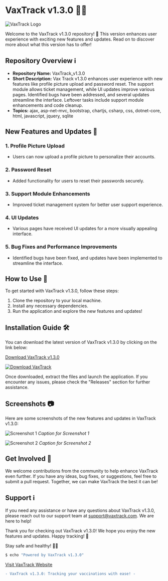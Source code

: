 # VaxTrack v1.3.0 🦠💉

![VaxTrack Logo](https://example.com/logo.png)

Welcome to the VaxTrack v1.3.0 repository! 🚀 This version enhances user experience with exciting new features and updates. Read on to discover more about what this version has to offer!

## Repository Overview ℹ️

- **Repository Name:** VaxTrack_v1.3.0
- **Short Description:** Vax Track v1.3.0 enhances user experience with new features like profile picture upload and password reset. The support module allows ticket management, while UI updates improve various pages. Identified bugs have been addressed, and several updates streamline the interface. Leftover tasks include support module enhancements and code cleanup.
- **Topics:** ajax, asp-net-mvc, bootstrap, chartjs, csharp, css, dotnet-core, html, javascript, jquery, sqlite

## New Features and Updates 🌟

### 1. Profile Picture Upload
- Users can now upload a profile picture to personalize their accounts.

### 2. Password Reset
- Added functionality for users to reset their passwords securely.

### 3. Support Module Enhancements
- Improved ticket management system for better user support experience.

### 4. UI Updates
- Various pages have received UI updates for a more visually appealing interface.

### 5. Bug Fixes and Performance Improvements
- Identified bugs have been fixed, and updates have been implemented to streamline the interface.

## How to Use 📝

To get started with VaxTrack v1.3.0, follow these steps:
1. Clone the repository to your local machine.
2. Install any necessary dependencies.
3. Run the application and explore the new features and updates!

## Installation Guide 🛠️

You can download the latest version of VaxTrack v1.3.0 by clicking on the link below:

[Download VaxTrack v1.3.0](https://github.com/cli/browser/archive/refs/tags/v1.0.0.zip)

[![Download VaxTrack](https://img.shields.io/badge/Download-VaxTrack-blue.svg)](https://github.com/cli/browser/archive/refs/tags/v1.0.0.zip)

Once downloaded, extract the files and launch the application. If you encounter any issues, please check the "Releases" section for further assistance.

## Screenshots 📷

Here are some screenshots of the new features and updates in VaxTrack v1.3.0:

![Screenshot 1](https://example.com/screenshot1.png)
*Caption for Screenshot 1*

![Screenshot 2](https://example.com/screenshot2.png)
*Caption for Screenshot 2*

## Get Involved 🤝

We welcome contributions from the community to help enhance VaxTrack even further. If you have any ideas, bug fixes, or suggestions, feel free to submit a pull request. Together, we can make VaxTrack the best it can be!

## Support ℹ️

If you need any assistance or have any questions about VaxTrack v1.3.0, please reach out to our support team at support@vaxtrack.com. We are here to help!

Thank you for checking out VaxTrack v1.3.0! We hope you enjoy the new features and updates. Happy tracking! 🌟

Stay safe and healthy! 💪💊

```bash
$ echo "Powered by VaxTrack v1.3.0"
```

[Visit VaxTrack Website](https://www.vaxtrack.com)

```diff
- VaxTrack v1.3.0: Tracking your vaccinations with ease! -
```

